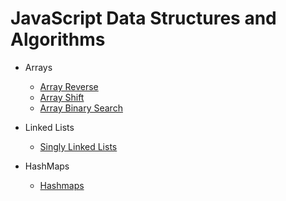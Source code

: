 # JavaScript Data Structures and Algorithms

- Arrays
  - [Array Reverse](javascript/arrays/arrayReverse/README.md)
  - [Array Shift](javascript/arrays/arrayShift/README.md)
  - [Array Binary Search](javascript/arrays/arrayBinarySearch/README.md)

- Linked Lists
  - [Singly Linked Lists](javascript/linkedList/linkedList/README.md)

- HashMaps
  - [Hashmaps](javascript/hashtable/README.md)